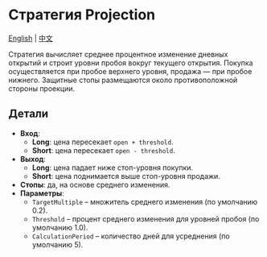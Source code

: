 # Стратегия Projection
[English](README.md) | [中文](README_cn.md)

Стратегия вычисляет среднее процентное изменение дневных открытий и строит уровни пробоя вокруг текущего открытия. Покупка осуществляется при пробое верхнего уровня, продажа — при пробое нижнего. Защитные стопы размещаются около противоположной стороны проекции.

## Детали

- **Вход**:
  - **Long**: цена пересекает `open + threshold`.
  - **Short**: цена пересекает `open - threshold`.
- **Выход**:
  - **Long**: цена падает ниже стоп-уровня покупки.
  - **Short**: цена поднимается выше стоп-уровня продажи.
- **Стопы**: да, на основе среднего изменения.
- **Параметры**:
  - `TargetMultiple` – множитель среднего изменения (по умолчанию 0.2).
  - `Threshold` – процент среднего изменения для уровней пробоя (по умолчанию 1.0).
  - `CalculationPeriod` – количество дней для усреднения (по умолчанию 5).
